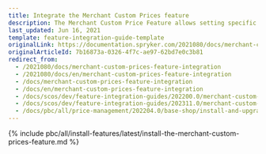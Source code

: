 ```yaml
---
title: Integrate the Merchant Custom Prices feature
description: The Merchant Custom Price Feature allows setting specific prices for merchants. The guide describes the process of integrating the feature into your project.
last_updated: Jun 16, 2021
template: feature-integration-guide-template
originalLink: https://documentation.spryker.com/2021080/docs/merchant-custom-prices-feature-integration
originalArticleId: 7b16873a-0326-4f7c-ae97-62bd7e0c3b81
redirect_from:
  - /2021080/docs/merchant-custom-prices-feature-integration
  - /2021080/docs/en/merchant-custom-prices-feature-integration
  - /docs/merchant-custom-prices-feature-integration
  - /docs/en/merchant-custom-prices-feature-integration
  - /docs/scos/dev/feature-integration-guides/202200.0/merchant-custom-prices-feature-integration.html
  - /docs/scos/dev/feature-integration-guides/202311.0/merchant-custom-prices-feature-integration.html
  - /docs/pbc/all/price-management/202204.0/base-shop/install-and-upgrade/install-features/install-the-merchant-custom-prices-feature.html
---
```


{% include pbc/all/install-features/latest/install-the-merchant-custom-prices-feature.md %} <!-- To edit, see /_includes/pbc/all/install-features/202311.0/install-the-merchant-custom-prices-feature.md -->
